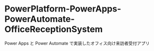 # PowerPlatform-PowerApps-PowerAutomate-OfficeReceptionSystem
 Power Apps と Power Automate で実装したオフィス向け来訪者受付アプリ
